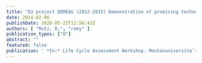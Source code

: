 ```yaml
---
title: "EU project DEMEAU (2012-2015) Demonstration of promising technologies to address emerging pollutants in water and wastewater, Work area 5: Fostering the uptake of novel technologies in the water sector"
date: 2014-02-06
publishDate: 2020-05-25T12:56:43Z
authors: [ "Mutz, D.", "remy" ]
publication_types: ["0"]
abstract: ""
featured: false
publication: ' *In:* Life Cycle Assessment Workshop. Montanuniversita¨t Leoben, Austria. 2014-02-06'
---
```


